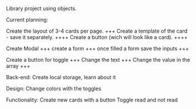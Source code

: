 Library project using objects.

Current planning:

Create the layout of 3-4 cards per page.  +++
Create a template of the card - save it separately.   ++++
Create a button (wich will look like a card).   ++++

Create Modal  +++
create a form   +++
once filled a form save the inputs   +++

Create a button for toggle +++
Change the text +++
Change the value in the array  +++

Back-end:
Create local storage, learn about it

Design:
Change colors with the toggles

Functionality:
Create new cards with a button 
Toggle read and not read
